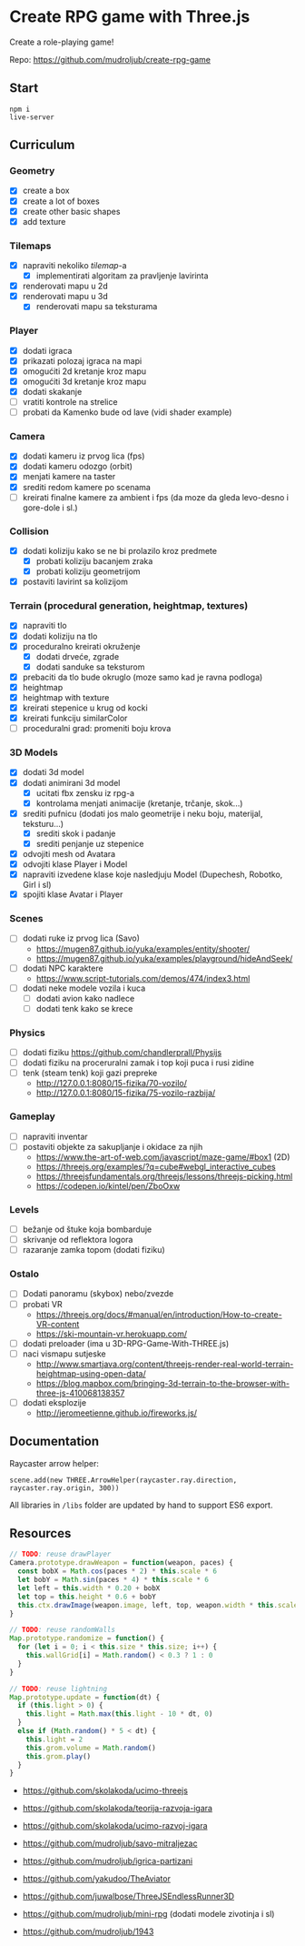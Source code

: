 # Create RPG game with Three.js

Create a role-playing game!

Repo: https://github.com/mudroljub/create-rpg-game

## Start

```
npm i
live-server
```

## Curriculum

<!-- You should know how to [create a scene](https://threejs.org/docs/index.html#manual/en/introduction/Creating-a-scene) in Three.js. We will jump over that very first lesson. -->

### Geometry

- [x] create a box
- [x] create a lot of boxes
- [x] create other basic shapes
- [x] add texture

### Tilemaps

- [x] napraviti nekoliko *tilemap*-a
  - [x] implementirati algoritam za pravljenje lavirinta
- [x] renderovati mapu u 2d
- [x] renderovati mapu u 3d
  - [x] renderovati mapu sa teksturama

### Player

- [x] dodati igraca
- [x] prikazati polozaj igraca na mapi
- [x] omogućiti 2d kretanje kroz mapu
- [x] omogućiti 3d kretanje kroz mapu
- [x] dodati skakanje
- [ ] vratiti kontrole na strelice
- [ ] probati da Kamenko bude od lave (vidi shader example)

### Camera

- [x] dodati kameru iz prvog lica (fps)
- [x] dodati kameru odozgo (orbit)
- [x] menjati kamere na taster
- [x] srediti redom kamere po scenama
- [ ] kreirati finalne kamere za ambient i fps (da moze da gleda levo-desno i gore-dole i sl.)

### Collision

- [x] dodati koliziju kako se ne bi prolazilo kroz predmete
  - [x] probati koliziju bacanjem zraka
  - [x] probati koliziju geometrijom
- [x] postaviti lavirint sa kolizijom

### Terrain (procedural generation, heightmap, textures)

- [x] napraviti tlo
- [x] dodati koliziju na tlo
- [x] proceduralno kreirati okruženje
  - [x] dodati drveće, zgrade
  - [x] dodati sanduke sa teksturom
- [x] prebaciti da tlo bude okruglo (moze samo kad je ravna podloga)
- [x] heightmap
- [x] heightmap with texture
- [x] kreirati stepenice u krug od kocki
- [x] kreirati funkciju similarColor
- [ ] proceduralni grad: promeniti boju krova

### 3D Models

- [x] dodati 3d model
- [x] dodati animirani 3d model
  - [x] ucitati fbx zensku iz rpg-a
  - [x] kontrolama menjati animacije (kretanje, trčanje, skok...)
- [x] srediti pufnicu (dodati jos malo geometrije i neku boju, materijal, teksturu...)
  - [x] srediti skok i padanje
  - [x] srediti penjanje uz stepenice
- [x] odvojiti mesh od Avatara
- [x] odvojiti klase Player i Model
- [x] napraviti izvedene klase koje nasledjuju Model (Dupechesh, Robotko, Girl i sl)
- [x] spojiti klase Avatar i Player

### Scenes

- [ ] dodati ruke iz prvog lica (Savo)
  - https://mugen87.github.io/yuka/examples/entity/shooter/
  - https://mugen87.github.io/yuka/examples/playground/hideAndSeek/
- [ ] dodati NPC karaktere
  - https://www.script-tutorials.com/demos/474/index3.html
- [ ] dodati neke modele vozila i kuca
  - [ ] dodati avion kako nadlece
  - [ ] dodati tenk kako se krece

### Physics

- [ ] dodati fiziku https://github.com/chandlerprall/Physijs
- [ ] dodati fiziku na proceruralni zamak i top koji puca i rusi zidine
- [ ] tenk (steam tenk) koji gazi prepreke
  - http://127.0.0.1:8080/15-fizika/70-vozilo/
  - http://127.0.0.1:8080/15-fizika/75-vozilo-razbija/

### Gameplay

- [ ] napraviti inventar
- [ ] postaviti objekte za sakupljanje i okidace za njih
  - https://www.the-art-of-web.com/javascript/maze-game/#box1 (2D)
  - https://threejs.org/examples/?q=cube#webgl_interactive_cubes
  - https://threejsfundamentals.org/threejs/lessons/threejs-picking.html
  - https://codepen.io/kintel/pen/ZboOxw

### Levels

- [ ] bežanje od štuke koja bombarduje
- [ ] skrivanje od reflektora logora
- [ ] razaranje zamka topom (dodati fiziku)

### Ostalo

- [ ] Dodati panoramu (skybox) nebo/zvezde
- [ ] probati VR
  - https://threejs.org/docs/#manual/en/introduction/How-to-create-VR-content
  - https://ski-mountain-vr.herokuapp.com/
- [ ] dodati preloader (ima u 3D-RPG-Game-With-THREE.js)
- [ ] naci vismapu sutjeske
  - http://www.smartjava.org/content/threejs-render-real-world-terrain-heightmap-using-open-data/
  - https://blog.mapbox.com/bringing-3d-terrain-to-the-browser-with-three-js-410068138357
- [ ] dodati eksplozije
    - http://jeromeetienne.github.io/fireworks.js/

## Documentation

Raycaster arrow helper:

```
scene.add(new THREE.ArrowHelper(raycaster.ray.direction, raycaster.ray.origin, 300))
```

All libraries in `/libs` folder are updated by hand to support ES6 export.

## Resources

```js
// TODO: reuse drawPlayer
Camera.prototype.drawWeapon = function(weapon, paces) {
  const bobX = Math.cos(paces * 2) * this.scale * 6
  let bobY = Math.sin(paces * 4) * this.scale * 6
  let left = this.width * 0.20 + bobX
  let top = this.height * 0.6 + bobY
  this.ctx.drawImage(weapon.image, left, top, weapon.width * this.scale, weapon.height * this.scale)
}

// TODO: reuse randomWalls
Map.prototype.randomize = function() {
  for (let i = 0; i < this.size * this.size; i++) {
    this.wallGrid[i] = Math.random() < 0.3 ? 1 : 0
  }
}

// TODO: reuse lightning
Map.prototype.update = function(dt) {
  if (this.light > 0) {
    this.light = Math.max(this.light - 10 * dt, 0)
  }
  else if (Math.random() * 5 < dt) {
    this.light = 2
    this.grom.volume = Math.random()
    this.grom.play()
  }
}
```

- https://github.com/skolakoda/ucimo-threejs
- https://github.com/skolakoda/teorija-razvoja-igara
- https://github.com/skolakoda/ucimo-razvoj-igara

- https://github.com/mudroljub/savo-mitraljezac
- https://github.com/mudroljub/igrica-partizani
- https://github.com/yakudoo/TheAviator
- https://github.com/juwalbose/ThreeJSEndlessRunner3D
- https://github.com/mudroljub/mini-rpg (dodati modele zivotinja i sl)
- https://github.com/mudroljub/1943
